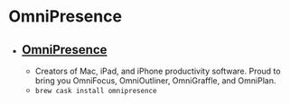 # OmniPresence
- [OmniPresence](https://www.omnigroup.com/omnipresence)
  - 
  - Creators of Mac, iPad, and iPhone productivity software. Proud to bring you OmniFocus, OmniOutliner, OmniGraffle, and OmniPlan.
  - `brew cask install omnipresence`
